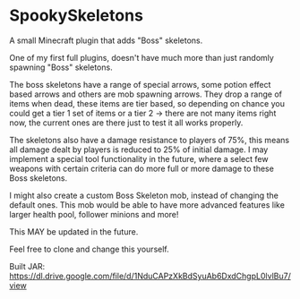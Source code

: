 # SpookySkeletons
A small Minecraft plugin that adds "Boss" skeletons.

One of my first full plugins, doesn't have much more than just randomly spawning "Boss" skeletons. 

The boss skeletons have a range of special arrows, some potion effect based arrows and others are mob spawning arrows. 
They drop a range of items when dead, these items are tier based, so depending on chance you could get a tier 1 set of items or a tier 2 -> there are not many items right now,
the current ones are there just to test it all works properly.

The skeletons also have a damage resistance to players of 75%, this means all damage dealt by players is reduced to 25% of initial damage. I may implement a special tool functionality in the future, where a select few weapons with certain criteria can do more full or more damage to these Boss skeletons.

I might also create a custom Boss Skeleton mob, instead of changing the default ones. This mob would be able to have more advanced features like larger health pool, follower minions and more!

This MAY be updated in the future.

Feel free to clone and change this yourself.

Built JAR: https://dl.drive.google.com/file/d/1NduCAPzXkBdSyuAb6DxdChgpL0lvlBu7/view
